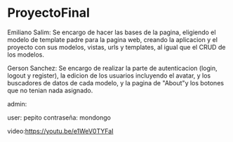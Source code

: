 # ProyectoFinal

Emiliano Salim:
Se encargo de hacer las bases de la pagina, eligiendo el modelo de template padre para la pagina web, creando la aplicacion y el proyecto
con sus modelos, vistas, urls y templates, al igual que el CRUD de los modelos.

Gerson Sanchez:
Se encargo de realizar la parte de autenticacion (login, logout y register), la edicion de los usuarios incluyendo el avatar, y los
buscadores de datos de cada modelo, y la pagina de "About"y los botones que no tenian nada asignado.

admin:

user: pepito
contraseña: mondongo

video:https://youtu.be/e1WeV0TYFaI

